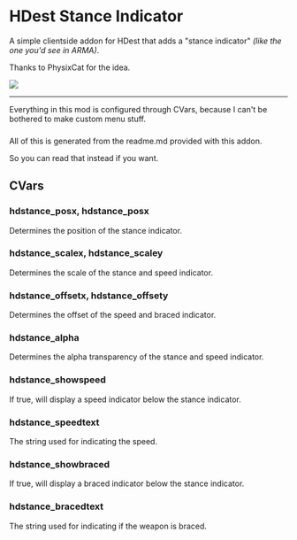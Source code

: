 # HDest Stance Indicator
A simple clientside addon for HDest that adds a "stance indicator" *(like the one you'd see in ARMA)*.

Thanks to PhysixCat for the idea.

![](https://cdn.discordapp.com/attachments/713246305392001055/856878292706525204/unknown.png)

---
Everything in this mod is configured through CVars,
because I can't be bothered to make custom menu stuff.
###
All of this is generated from
the readme.md provided with this addon.

So you can read that instead if you want.

## CVars
### hdstance_posx, hdstance_posx
Determines the position of the stance indicator.

### hdstance_scalex, hdstance_scaley
Determines the scale of
the stance and speed indicator.

### hdstance_offsetx, hdstance_offsety
Determines the offset of
the speed and braced indicator.

### hdstance_alpha
Determines the alpha transparency of
the stance and speed indicator.

### hdstance_showspeed
If true, will display a speed indicator
below the stance indicator.

### hdstance_speedtext
The string used for indicating the speed.

### hdstance_showbraced
If true, will display a braced indicator
below the stance indicator.

### hdstance_bracedtext
The string used for indicating if the weapon is braced.
